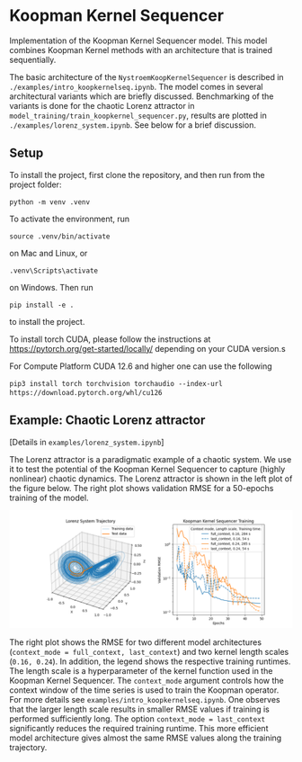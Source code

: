 # Koopman Kernel Sequencer

Implementation of the Koopman Kernel Sequencer model.
This model combines Koopman Kernel methods with an architecture that is trained sequentially.

The basic architecture of the `NystroemKoopKernelSequencer` is described in `./examples/intro_koopkernelseq.ipynb`. The model comes in several architectural variants which are briefly discussed. Benchmarking of the variants is done for the chaotic Lorenz attractor in `model_training/train_koopkernel_sequencer.py`, results are plotted in `./examples/lorenz_system.ipynb`. See below for a brief discussion.


## Setup
To install the project, first clone the repository, and then run from the project folder:
```
python -m venv .venv
```
To activate the environment, run
```
source .venv/bin/activate
```
on Mac and Linux, or
```
.venv\Scripts\activate
```
on Windows. Then run
```
pip install -e .
```
to install the project.

To install torch CUDA, please follow the instructions at https://pytorch.org/get-started/locally/ depending on your CUDA version.s

For Compute Platform CUDA 12.6 and higher one can use the following

```
pip3 install torch torchvision torchaudio --index-url https://download.pytorch.org/whl/cu126
```



## Example: Chaotic Lorenz attractor

[Details in `examples/lorenz_system.ipynb`]

The Lorenz attractor is a paradigmatic example of a chaotic system.
We use it to test the potential of the Koopman Kernel Sequencer to capture (highly nonlinear) chaotic dynamics.
The Lorenz attractor is shown in the left plot of the figure below.
The right plot shows validation RMSE for a 50-epochs training of the model.

![Lorenz_attractor](./plots/Lorenz_attractor_kkseq_training.png)

The right plot shows the RMSE for two different model architectures (`context_mode = full_context, last_context`) and two kernel length scales (`0.16, 0.24`).
In addition, the legend shows the respective training runtimes.
The length scale is a hyperparameter of the kernel function used in the Koopman Kernel Sequencer.
The `context_mode` argument controls how the context window of the time series is used to train the Koopman operator.
For more details see `examples/intro_koopkernelseq.ipynb`.
One observes that the larger length scale results in smaller RMSE values if training is performed sufficiently long.
The option `context_mode = last_context` significantly reduces the required training runtime.
This more efficient model architecture gives almost the same RMSE values along the training trajectory.
